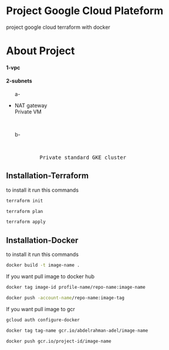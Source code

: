 # Project Google Cloud Plateform

project google cloud terraform with docker

# About Project
<h4>1-vpc</h4>
<h4>2-subnets</h4>
<ul>
<p>a-<br>
    <li>
        NAT gateway<br>
        Private VM</p><br>
    </li>
</ul>
<ul>  
<p>b-<br>
    <pre>  <li>
        Private standard GKE cluster</pre>
    </li>
    </pre>
</ul>

## Installation-Terraform

to install it run this commands

```bash
terraform init
```
```bash
terraform plan
```
```bash
terraform apply
```
## Installation-Docker

to install it run this commands

```bash
docker build -t image-name .
```
If you want pull image to docker hub


```bash
docker tag image-id profile-name/repo-name:image-name
```
```bash
docker push -account-name/repo-name:image-tag
```

If you want pull image to gcr

```bash
gcloud auth configure-docker
```
```bash
docker tag tag-name gcr.io/abdelrahman-adel/image-name
```
```bash
docker push gcr.io/project-id/image-name
```
